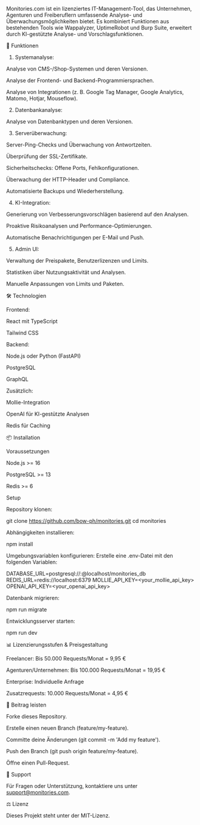 Monitories.com ist ein lizenziertes IT-Management-Tool, das Unternehmen, Agenturen und Freiberuflern umfassende Analyse- und Überwachungsmöglichkeiten bietet. Es kombiniert Funktionen aus bestehenden Tools wie Wappalyzer, UptimeRobot und Burp Suite, erweitert durch KI-gestützte Analyse- und Vorschlagsfunktionen.

🚀 Funktionen

1. Systemanalyse:

Analyse von CMS-/Shop-Systemen und deren Versionen.

Analyse der Frontend- und Backend-Programmiersprachen.

Analyse von Integrationen (z. B. Google Tag Manager, Google Analytics, Matomo, Hotjar, Mouseflow).

2. Datenbankanalyse:

Analyse von Datenbanktypen und deren Versionen.

3. Serverüberwachung:

Server-Ping-Checks und Überwachung von Antwortzeiten.

Überprüfung der SSL-Zertifikate.

Sicherheitschecks: Offene Ports, Fehlkonfigurationen.

Überwachung der HTTP-Header und Compliance.

Automatisierte Backups und Wiederherstellung.

4. KI-Integration:

Generierung von Verbesserungsvorschlägen basierend auf den Analysen.

Proaktive Risikoanalysen und Performance-Optimierungen.

Automatische Benachrichtigungen per E-Mail und Push.

5. Admin UI:

Verwaltung der Preispakete, Benutzerlizenzen und Limits.

Statistiken über Nutzungsaktivität und Analysen.

Manuelle Anpassungen von Limits und Paketen.

🛠️ Technologien

Frontend:

React mit TypeScript

Tailwind CSS

Backend:

Node.js oder Python (FastAPI)

PostgreSQL

GraphQL

Zusätzlich:

Mollie-Integration

OpenAI für KI-gestützte Analysen

Redis für Caching

📦 Installation

Voraussetzungen

Node.js >= 16

PostgreSQL >= 13

Redis >= 6

Setup

Repository klonen:

git clone https://github.com/bow-ph/monitories.git
cd monitories

Abhängigkeiten installieren:

npm install

Umgebungsvariablen konfigurieren:
Erstelle eine .env-Datei mit den folgenden Variablen:

DATABASE_URL=postgresql://<user>:<password>@localhost/monitories_db
REDIS_URL=redis://localhost:6379
MOLLIE_API_KEY=<your_mollie_api_key>
OPENAI_API_KEY=<your_openai_api_key>

Datenbank migrieren:

npm run migrate

Entwicklungsserver starten:

npm run dev

📊 Lizenzierungsstufen & Preisgestaltung

Freelancer: Bis 50.000 Requests/Monat = 9,95 €

Agenturen/Unternehmen: Bis 100.000 Requests/Monat = 19,95 €

Enterprise: Individuelle Anfrage

Zusatzrequests: 10.000 Requests/Monat = 4,95 €

🤝 Beitrag leisten

Forke dieses Repository.

Erstelle einen neuen Branch (feature/my-feature).

Committe deine Änderungen (git commit -m 'Add my feature').

Push den Branch (git push origin feature/my-feature).

Öffne einen Pull-Request.

📧 Support

Für Fragen oder Unterstützung, kontaktiere uns unter support@monitories.com.

⚖️ Lizenz

Dieses Projekt steht unter der MIT-Lizenz.
